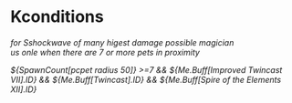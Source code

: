 <h1>Kconditions</h1>
<h6>for Sshockwave of many higest damage possible magician<br/>
us onle when there are 7 or more pets in proximity

${SpawnCount[pcpet radius 50]} >=7 && ${Me.Buff[Improved Twincast VII].ID} && ${Me.Buff[Twincast].ID} && ${Me.Buff[Spire of the Elements XII].ID}
</h6>
